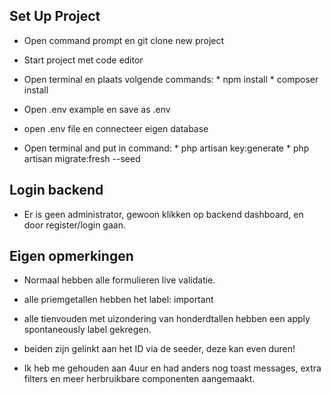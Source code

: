 ## Set Up Project
- Open command prompt en git clone new project

- Start project met code editor

- Open terminal en plaats volgende commands: * npm install * composer install

- Open .env example en save as .env

- open .env file en connecteer eigen database

- Open terminal and put in command: * php artisan key:generate * php artisan migrate:fresh --seed

## Login backend

- Er is geen administrator, gewoon klikken op backend dashboard, en door register/login gaan.

## Eigen opmerkingen

- Normaal hebben alle formulieren live validatie.

- alle priemgetallen hebben het label: important
- alle tienvouden met uizondering van honderdtallen hebben een apply spontaneously label gekregen.
- beiden zijn gelinkt aan het ID via de seeder, deze kan even duren!

- Ik heb me gehouden aan 4uur en had anders nog toast messages, extra filters en meer herbruikbare componenten aangemaakt. 
